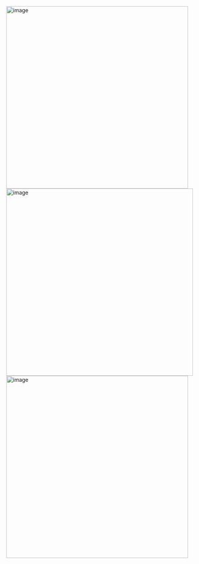 <img width="482" alt="image" src="https://github.com/JJones1038/Student-Mangement-Application/assets/67795967/4b71a525-49a0-4f1b-ba2a-ccae14aaaf59">

<img width="495" alt="image" src="https://github.com/JJones1038/Student-Mangement-Application/assets/67795967/b14230a1-0acb-4161-98c2-8efaf5b8533e">

<img width="482" alt="image" src="https://github.com/JJones1038/Student-Mangement-Application/assets/67795967/ad0b7967-ff22-4289-8fa3-75297e8e0a11">
